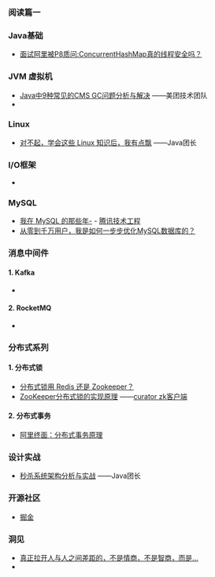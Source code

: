 ### 阅读篇一



### Java基础

- [面试阿里被P8质问:ConcurrentHashMap真的线程安全吗？](https://mp.weixin.qq.com/s/IzF0snbsH8QFw9uhV6xEpw) 

### JVM 虚拟机

- [Java中9种常见的CMS GC问题分析与解决](https://mp.weixin.qq.com/s/RFwXYdzeRkTG5uaebVoLQw) ——美团技术团队
- ​

### Linux

- [对不起，学会这些 Linux 知识后，我有点飘](https://mp.weixin.qq.com/s/fNTN2v9D5KTlsmBi5XjJIA) ——Java团长

### I/O框架

- ​

### MySQL

- [我在 MySQL 的那些年-](https://mp.weixin.qq.com/s/ycFye0WBnG-uEqR-Yqr2MQ) - [腾讯技术工程](javascript:void(0);) 
- [从零到千万用户，我是如何一步步优化MySQL数据库的？](https://mp.weixin.qq.com/s/PEh6P99X2sTm0DK4GNgnSA) 






### 消息中间件

#### 1. Kafka

- ​

#### 2. RocketMQ

- ​




### 分布式系列

#### 1. 分布式锁

- [分布式锁用 Redis 还是 Zookeeper？](https://mp.weixin.qq.com/s/eJEVXM0FSXMrCd00n5Cf0w) 
- [ZooKeeper分布式锁的实现原理](https://www.cnblogs.com/ysw-go/p/11444993.html)  ——[curator zk客户端](http://curator.apache.org/) 

#### 2. 分布式事务

- [阿里终面：分布式事务原理](https://mp.weixin.qq.com/s/7gfmnXQRRim0OCIRC0tQ5w) 

### 设计实战

- [秒杀系统架构分析与实战](https://mp.weixin.qq.com/s/vC26ezvSm4w5Yz55velBOg) ——Java团长 

### 开源社区

- [掘金](https://juejin.im/user/4107431173162350) 


### 洞见

- [真正拉开人与人之间差距的，不是情商，不是智商，而是…](https://mp.weixin.qq.com/s/_18gi1iyjZCvcaD-syfG0g) 
- ​
